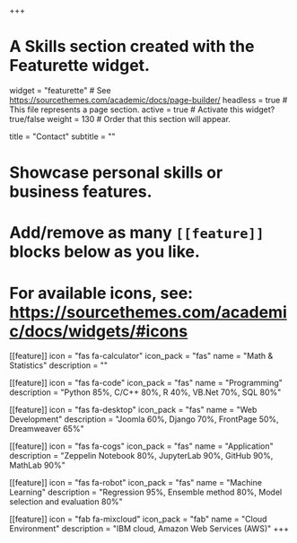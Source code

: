 
+++
# A Skills section created with the Featurette widget.
widget = "featurette"  # See https://sourcethemes.com/academic/docs/page-builder/
headless = true  # This file represents a page section.
active = true  # Activate this widget? true/false
weight = 130  # Order that this section will appear.

title = "Contact"
subtitle = ""

# Showcase personal skills or business features.
# 
# Add/remove as many `[[feature]]` blocks below as you like.
# 
# For available icons, see: https://sourcethemes.com/academic/docs/widgets/#icons

  
 [[feature]]
  icon = "fas fa-calculator"
  icon_pack = "fas"
  name = "Math & Statistics"
  description = ""
  
[[feature]]
  icon = "fas fa-code"
  icon_pack = "fas"
  name = "Programming"
  description = "Python 85%, C/C++ 80%, R 40%, VB.Net 70%, SQL 80%"
 
 [[feature]]
  icon = "fas fa-desktop"
  icon_pack = "fas"
  name = "Web Development"
  description = "Joomla 60%, Django 70%, FrontPage 50%, Dreamweaver 65%"
  
 [[feature]]
  icon = "fas fa-cogs"
  icon_pack = "fas"
  name = "Application"
  description = "Zeppelin Notebook 80%, JupyterLab 90%, GitHub 90%, MathLab 90%"
  
[[feature]]
  icon = "fas fa-robot"
  icon_pack = "fas"
  name = "Machine Learning"
  description = "Regression 95%, Ensemble method 80%, Model selection and evaluation 80%"  
  
[[feature]]
  icon = "fab fa-mixcloud"
  icon_pack = "fab"
  name = "Cloud Environment"
  description = "IBM cloud, Amazon Web Services (AWS)"
+++



